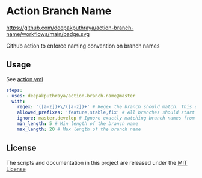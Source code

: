 # Action Branch Name
https://github.com/deepakputhraya/action-branch-name/workflows/main/badge.svg

Github action to enforce naming convention on branch names

## Usage

See [action.yml](./action.yml)

```yaml
steps:
- uses: deepakputhraya/action-branch-name@master
  with:
    regex: '([a-z])+\/([a-z])+' # Regex the branch should match. This example enforces grouping
    allowed_prefixes: 'feature,stable,fix' # All branches should start with the given prefix
    ignore: master,develop # Ignore exactly matching branch names from convention
    min_length: 5 # Min length of the branch name
    max_length: 20 # Max length of the branch name
```

## License
The scripts and documentation in this project are released under the [MIT License](./LICENSE)
